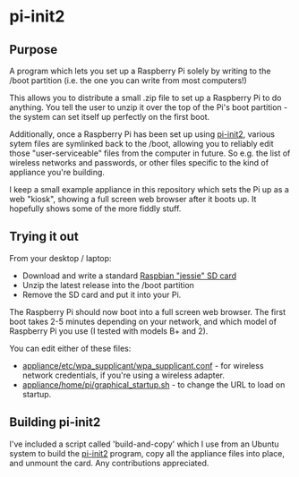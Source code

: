 pi-init2
========

Purpose
-------
A program which lets you set up a Raspberry Pi solely by writing to the /boot partition (i.e.  the one you can write from most computers!)

This allows you to distribute a small .zip file to set up a Raspberry  Pi to do anything.  You tell the user to unzip it over the top of the Pi's boot partition - the system can set itself up perfectly on the first boot.

Additionally, once a Raspberry Pi has been set up using [pi-init2](src/projects.bytemark.co.uk/pi-init2/init.go), various sytem files are symlinked back to the /boot, allowing you to reliably edit those "user-serviceable" files from the computer in future.  So e.g. the list of wireless networks and passwords, or other files specific to the kind of appliance you're building.

I keep a small example appliance in this repository which sets the Pi up as a web "kiosk", showing a full screen web browser after it boots up.  It hopefully shows some of the more fiddly stuff.

Trying it out
-------------
From your desktop / laptop:

* Download and write a standard [Raspbian "jessie" SD card](https://www.raspberrypi.org/downloads/raspbian/)
* Unzip the latest release into the /boot partition
* Remove the SD card and put it into your Pi.

The Raspberry Pi should now boot into a full screen web browser.  The first boot takes 2-5 minutes depending on your network, and which model of Raspberry Pi you use (I tested with models B+ and 2).

You can edit either of these files:

* [appliance/etc/wpa_supplicant/wpa_supplicant.conf](appliance/etc/wpa_supplicant/wpa_supplicant.conf) - for wireless network credentials, if you're using a wireless adapter.
* [appliance/home/pi/graphical_startup.sh](appliance/home/pi/graphical_startup.sh) - to change the URL to load on startup.

Building pi-init2
-----------------
I've included a script called 'build-and-copy' which I use from an Ubuntu system to build the [pi-init2](src/projects.bytemark.co.uk/pi-init2/init.go) program, copy all the appliance files into place, and unmount the card.  Any contributions appreciated.
